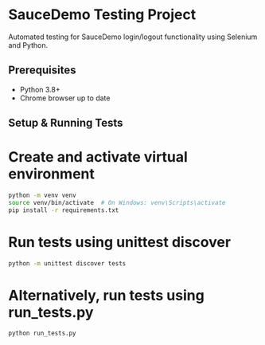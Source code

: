 # SauceDemo Testing Project

Automated testing for SauceDemo login/logout functionality using Selenium and Python.

## Prerequisites

- Python 3.8+
- Chrome browser up to date

## Setup & Running Tests

# Create and activate virtual environment

```bash
python -m venv venv
source venv/bin/activate  # On Windows: venv\Scripts\activate
pip install -r requirements.txt
```
# Run tests using unittest discover

```bash
python -m unittest discover tests
```

# Alternatively, run tests using run_tests.py

```bash
python run_tests.py
```
